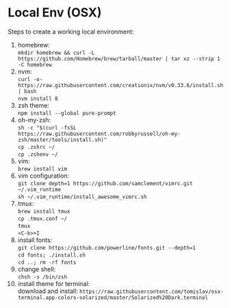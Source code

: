 # Local Env (OSX)

Steps to create a working local environment:

1. homebrew:  
   `mkdir homebrew && curl -L https://github.com/Homebrew/brew/tarball/master | tar xz --strip 1 -C homebrew`
2. nvm:  
   `curl -o- https://raw.githubusercontent.com/creationix/nvm/v0.33.6/install.sh | bash`  
   `nvm install 8`
3. zsh theme:  
   `npm install --global pure-prompt`
3. oh-my-zsh:  
   `sh -c "$(curl -fsSL https://raw.githubusercontent.com/robbyrussell/oh-my-zsh/master/tools/install.sh)"`  
   `cp .zshrc ~/`  
   `cp .zshenv ~/`
4. vim:  
   `brew install vim`
5. vim configuration:  
   `git clone depth=1 https://github.com/samclement/vimrc.git ~/.vim_runtime`  
   `sh ~/.vim_runtime/install_awesome_vimrc.sh`
6. tmux:  
   `brew install tmux`   
   `cp .tmux.conf ~/`  
   `tmux`  
   `<C-b>+I`
7. install fonts:  
   `git clone https://github.com/powerline/fonts.git --depth=1`  
   `cd fonts; ./install.sh`  
   `cd ..; rm -rf fonts`
8. change shell:  
   `chsh -s /bin/zsh`
9. install theme for terminal:  
   download and install: `https://raw.githubusercontent.com/tomislav/osx-terminal.app-colors-solarized/master/Solarized%20Dark.terminal`  

